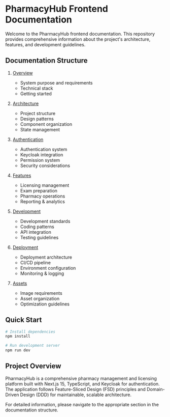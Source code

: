 # PharmacyHub Frontend Documentation

Welcome to the PharmacyHub frontend documentation. This repository provides comprehensive information about the project's architecture, features, and development guidelines.

## Documentation Structure

1. [Overview](./01-overview/README.md)
   - System purpose and requirements
   - Technical stack
   - Getting started

2. [Architecture](./02-architecture/README.md)
   - Project structure
   - Design patterns
   - Component organization
   - State management

3. [Authentication](./03-authentication/README.md)
   - Authentication system
   - Keycloak integration
   - Permission system
   - Security considerations

4. [Features](./04-features/README.md)
   - Licensing management
   - Exam preparation
   - Pharmacy operations
   - Reporting & analytics

5. [Development](./05-development/README.md)
   - Development standards
   - Coding patterns
   - API integration
   - Testing guidelines

6. [Deployment](./06-deployment/README.md)
   - Deployment architecture
   - CI/CD pipeline
   - Environment configuration
   - Monitoring & logging

7. [Assets](./07-assets/README.md)
   - Image requirements
   - Asset organization
   - Optimization guidelines

## Quick Start

```bash
# Install dependencies
npm install

# Run development server
npm run dev
```

## Project Overview

PharmacyHub is a comprehensive pharmacy management and licensing platform built with Next.js 15, TypeScript, and Keycloak for authentication. The application follows Feature-Sliced Design (FSD) principles and Domain-Driven Design (DDD) for maintainable, scalable architecture.

For detailed information, please navigate to the appropriate section in the documentation structure.

